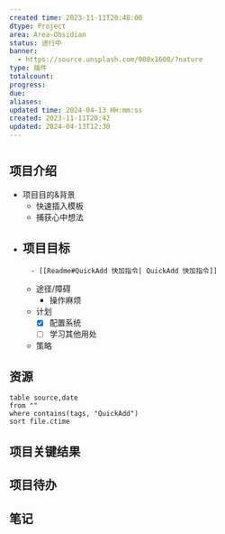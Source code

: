 ```yaml
---
created time: 2023-11-11T20:48:00
dtype: Project
area: Area-Obsidian
status: 进行中
banner:
  - https://source.unsplash.com/900x1600/?nature
type: 插件
totalcount: 
progress: 
due: 
aliases: 
updated time: 2024-04-13 HH:mm:ss
created: 2023-11-11T20:42
updated: 2024-04-13T12:30
---
```


# 

## 项目介绍
- 项目目的&背景
    - 快速插入模板
    - 捕获心中想法
- 项目目标
    - 
        - [[Readme#QuickAdd 快加指令| QuickAdd 快加指令]]
    - 途径/障碍
        - 操作麻烦
    - 计划
        - [x] 配置系统
        - [ ] 学习其他用处
    - 策略

## 资源
```dataview
table source,date
from ""   
where contains(tags, "QuickAdd")
sort file.ctime
```
## 项目关键结果

## 项目待办

## 笔记